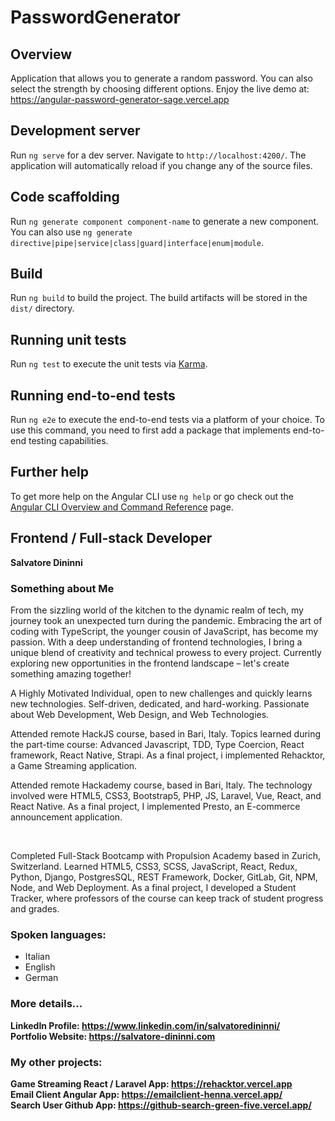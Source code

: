 # PasswordGenerator

## Overview

Application that allows you to generate a random password. You can also select the strength by choosing different options. Enjoy the live demo at: https://angular-password-generator-sage.vercel.app 

## Development server

Run `ng serve` for a dev server. Navigate to `http://localhost:4200/`. The application will automatically reload if you change any of the source files.

## Code scaffolding

Run `ng generate component component-name` to generate a new component. You can also use `ng generate directive|pipe|service|class|guard|interface|enum|module`.

## Build

Run `ng build` to build the project. The build artifacts will be stored in the `dist/` directory.

## Running unit tests

Run `ng test` to execute the unit tests via [Karma](https://karma-runner.github.io).

## Running end-to-end tests

Run `ng e2e` to execute the end-to-end tests via a platform of your choice. To use this command, you need to first add a package that implements end-to-end testing capabilities.

## Further help

To get more help on the Angular CLI use `ng help` or go check out the [Angular CLI Overview and Command Reference](https://angular.io/cli) page.

## Frontend / Full-stack Developer
<b>Salvatore Dininni</b>

### Something about Me
From the sizzling world of the kitchen to the dynamic realm of tech, my journey took an unexpected turn during the pandemic. Embracing the art of coding with TypeScript, the younger cousin of JavaScript, has become my passion. With a deep understanding of frontend technologies, I bring a unique blend of creativity and technical prowess to every project. Currently exploring new opportunities in the frontend landscape – let's create something amazing together!

<p>A Highly Motivated Individual, open to new challenges and quickly learns new technologies. Self-driven, dedicated, and hard-working. Passionate about Web Development, Web Design, and Web Technologies.</p>
<p>
Attended remote HackJS course, based in Bari, Italy. Topics learned during the part-time course: Advanced Javascript, TDD, Type Coercion, React framework, React Native, Strapi. As a final project, i implemented Rehacktor, a Game Streaming application.
</p>
<p>
Attended remote Hackademy course, based in Bari, Italy. The technology involved were HTML5, CSS3, Bootstrap5, PHP, JS, Laravel, Vue, React, and React Native. As a final project, I implemented Presto, an E-commerce announcement application.
</p>
<br/>
<p>
Completed Full-Stack Bootcamp with Propulsion Academy based in Zurich, Switzerland. Learned HTML5, CSS3, SCSS, JavaScript, React, Redux, Python, Django, PostgresSQL, REST Framework, Docker, GitLab, Git, NPM, Node, and Web Deployment. As a final project, I developed a Student Tracker, where professors of the course can keep track of student progress and grades. 
</p>

### Spoken languages: 
- Italian 
- English 
- German

### More details...
<b>LinkedIn Profile: <a href="https://www.linkedin.com/in/salvatoredininni/" >https://www.linkedin.com/in/salvatoredininni/ </a></b>
<br>
<b>Portfolio Website: <a href="https://salvatore-dininni.com/" >https://salvatore-dininni.com</a></b> 

### My other projects:
<b>Game Streaming React / Laravel App: <a href="https://rehacktor.vercel.app/" >https://rehacktor.vercel.app</a></b> 
<br>
<b>Email Client Angular App: <a href="https://emailclient-henna.vercel.app" >https://emailclient-henna.vercel.app/</a></b> 
<br>
<b>Search User Github App: <a href="https://github-search-green-five.vercel.app/">https://github-search-green-five.vercel.app/</a></b>
